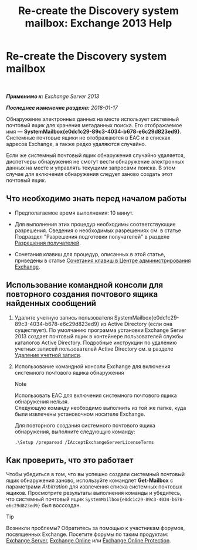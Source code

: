 ﻿---
title: 'Re-create the Discovery system mailbox: Exchange 2013 Help'
TOCTitle: Re-create the Discovery system mailbox
ms:assetid: 5ae8426b-5661-4ecb-99c4-cdd342107fb1
ms:mtpsurl: https://technet.microsoft.com/ru-ru/library/Gg588318(v=EXCHG.150)
ms:contentKeyID: 50488100
ms.date: 05/22/2018
mtps_version: v=EXCHG.150
ms.translationtype: MT
---

# Re-create the Discovery system mailbox

 

_**Применимо к:** Exchange Server 2013_

_**Последнее изменение раздела:** 2018-01-17_

Обнаружение электронных данных на месте использует системный почтовый ящик для хранения метаданных поиска. Его отображаемое имя — **SystemMailbox{e0dc1c29-89c3-4034-b678-e6c29d823ed9}**. Системные почтовые ящики не отображаются в EAC и в списках адресов Exchange, а также редко удаляются случайно.

Если же системный почтовый ящик обнаружения случайно удаляется, диспетчеры обнаружения не смогут вести обнаружение электронных данных на месте и управлять текущими запросами поиска. В этом случае для включения обнаружения следует заново создать этот почтовый ящик.

## Что необходимо знать перед началом работы

  - Предполагаемое время выполнения: 10 минут.

  - Для выполнения этих процедур необходимы соответствующие разрешения. Сведения о необходимых разрешениях см. в статье Подраздел "Разрешения подготовки получателей" в разделе [Разрешения получателей](recipients-permissions-exchange-2013-help.md).

  - Сочетания клавиш для процедур, описанных в этой статье, приведены в статье [Сочетания клавиш в Центре администрирования Exchange](keyboard-shortcuts-in-the-exchange-admin-center-exchange-online-protection-help.md).

## Использование командной консоли для повторного создания почтового ящика найденных сообщений

1.  Удалите учетную запись пользователя SystemMailbox{e0dc1c29-89c3-4034-b678-e6c29d823ed9} из Active Directory (если она существует). По умолчанию программа установки Exchange Server 2013 создает почтовый ящик в контейнере пользователей службы каталогов Active Directory. Подробные инструкции по удалению учетных записей пользователей Active Directory см. в разделе [Удаление учетной записи](https://go.microsoft.com/fwlink/p/?linkid=215850).

2.  Использование командной консоли Exchange для включения системного почтового ящика обнаружения
    
    > [!NOTE]  
    > Использовать EAC для включения системного почтового ящика обнаружения нельзя.<br />
    Следующую команду необходимо выполнить из той же папке, куда были извлечены установочном носителе Exchange.
    
    Для повторного создания системного почтового ящика обнаружения, выполните следующую команду:
    
        .\Setup /preparead /IAcceptExchangeServerLicenseTerms

## Как проверить, что это работает

Чтобы убедиться в том, что вы успешно создали системный почтовый ящик обнаружения заново, используйте командлет **Get-Mailbox** с параметрами *Arbitration* для извлечения списка системных почтовых ящиков. Просмотрите результаты выполнения команды и убедитесь, что системный почтовый ящик `SystemMailbox{e0dc1c29-89c3-4034-b678-e6c29d823ed9}` был воссоздан.

> [!TIP]  
> Возникли проблемы? Обратитесь за помощью к участникам форумов, посвященных Exchange. Посетите форумы по таким продуктам: <a href="https://go.microsoft.com/fwlink/p/?linkid=60612">Exchange Server</a>, <a href="https://go.microsoft.com/fwlink/p/?linkid=267542">Exchange Online</a> или <a href="https://go.microsoft.com/fwlink/p/?linkid=285351">Exchange Online Protection</a>.

